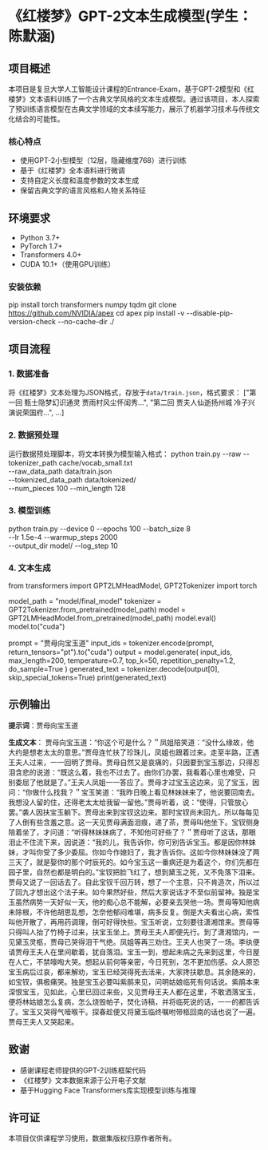 # 《红楼梦》GPT-2文本生成模型(学生：陈默涵)

## 项目概述
本项目是复旦大学人工智能设计课程的Entrance-Exam，基于GPT-2模型和《红楼梦》文本语料训练了一个古典文学风格的文本生成模型。通过该项目，本人探索了预训练语言模型在古典文学领域的文本续写能力，展示了机器学习技术与传统文化结合的可能性。

### 核心特点
- 使用GPT-2小型模型（12层，隐藏维度768）进行训练
- 基于《红楼梦》全本语料进行微调
- 支持自定义长度和温度参数的文本生成
- 保留古典文学的语言风格和人物关系特征

## 环境要求
- Python 3.7+
- PyTorch 1.7+
- Transformers 4.0+
- CUDA 10.1+（使用GPU训练）

### 安装依赖
pip install torch transformers numpy tqdm
git clone https://github.com/NVIDIA/apex
cd apex
pip install -v --disable-pip-version-check --no-cache-dir ./

## 项目流程

### 1. 数据准备
将《红楼梦》文本处理为JSON格式，存放于`data/train.json`，格式要求：
["第一回 甄士隐梦幻识通灵 贾雨村风尘怀闺秀...", "第二回 贾夫人仙逝扬州城 冷子兴演说荣国府...", ...]

### 2. 数据预处理
运行数据预处理脚本，将文本转换为模型输入格式：
python train.py --raw --tokenizer_path cache/vocab_small.txt \
                --raw_data_path data/train.json \
                --tokenized_data_path data/tokenized/ \
                --num_pieces 100 --min_length 128

### 3. 模型训练
python train.py --device 0 --epochs 100 --batch_size 8 \
                --lr 1.5e-4 --warmup_steps 2000 \
                --output_dir model/ --log_step 10

### 4. 文本生成
from transformers import GPT2LMHeadModel, GPT2Tokenizer
import torch

model_path = "model/final_model"
tokenizer = GPT2Tokenizer.from_pretrained(model_path)
model = GPT2LMHeadModel.from_pretrained(model_path)
model.eval()
model.to("cuda")

prompt = "贾母向宝玉道"
input_ids = tokenizer.encode(prompt, return_tensors="pt").to("cuda")
output = model.generate(
    input_ids,
    max_length=200,
    temperature=0.7,
    top_k=50,
    repetition_penalty=1.2,
    do_sample=True
)
generated_text = tokenizer.decode(output[0], skip_special_tokens=True)
print(generated_text)

## 示例输出
**提示词**：贾母向宝玉道

**生成文本**：
贾母向宝玉道：“你这个可是什么？＂凤姐陪笑道：“没什么缘故，他大约是想老太太的意思。”贾母连忙扶了珍珠儿，凤姐也跟着过来。走至半路，正遇王夫人过来，一一回明了贾母。贾母自然又是哀痛的，只因要到宝玉那边，只得忍泪含悲的说道：“既这么着，我也不过去了。由你们办罢，我看着心里也难受，只别委屈了他就是了。”王夫人凤姐一一答应了。贾母才过宝玉这边来，见了宝玉，因问：“你做什么找我？＂宝玉笑道：“我昨日晚上看见林妹妹来了，他说要回南去。我想没人留的住，还得老太太给我留一留他。”贾母听着，说：“使得，只管放心罢。”袭人因扶宝玉躺下。贾母出来到宝钗这边来。那时宝钗尚未回九，所以每每见了人倒有些含羞之意。这一天见贾母满面泪痕，递了茶，贾母叫他坐下。宝钗侧身陪着坐了，才问道：“听得林妹妹病了，不知他可好些了？＂贾母听了这话，那眼泪止不住流下来，因说道：“我的儿，我告诉你，你可别告诉宝玉。都是因你林妹妹，才叫你受了多少委屈。你如今作媳妇了，我才告诉你。这如今你林妹妹没了两三天了，就是娶你的那个时辰死的。如今宝玉这一番病还是为着这个，你们先都在园子里，自然也都是明白的。”宝钗把脸飞红了，想到黛玉之死，又不免落下泪来。贾母又说了一回话去了。自此宝钗千回万转，想了一个主意，只不肯造次，所以过了回九才想出这个法子来。如今果然好些，然后大家说话才不至似前留神。独是宝玉虽然病势一天好似一天，他的痴心总不能解，必要亲去哭他一场。贾母等知他病未除根，不许他胡思乱想，怎奈他郁闷难堪，病多反复。倒是大夫看出心病，索性叫他开散了，再用药调理，倒可好得快些。宝玉听说，立刻要往潇湘馆来。贾母等只得叫人抬了竹椅子过来，扶宝玉坐上。贾母王夫人即便先行。到了潇湘馆内，一见黛玉灵柩，贾母已哭得泪干气绝。凤姐等再三劝住。王夫人也哭了一场。李纨便请贾母王夫人在里间歇着，犹自落泪。宝玉一到，想起未病之先来到这里，今日屋在人亡，不禁嚎啕大哭。想起从前何等亲密，今日死别，怎不更加伤感。众人原恐宝玉病后过哀，都来解劝，宝玉已经哭得死去活来，大家搀扶歇息。其余随来的，如宝钗，俱极痛哭。独是宝玉必要叫紫鹃来见，问明姑娘临死有何话说。紫鹃本来深恨宝玉，见如此，心里已回过来些，又见贾母王夫人都在这里，不敢洒落宝玉，便将林姑娘怎么复病，怎么烧毁帕子，焚化诗稿，并将临死说的话，一一的都告诉了。宝玉又哭得气噎喉干。探春趁便又将黛玉临终嘱咐带柩回南的话也说了一遍。贾母王夫人又哭起来。


## 致谢
- 感谢课程老师提供的GPT-2训练框架代码
- 《红楼梦》文本数据来源于公开电子文献
- 基于Hugging Face Transformers库实现模型训练与推理

## 许可证
本项目仅供课程学习使用，数据集版权归原作者所有。
